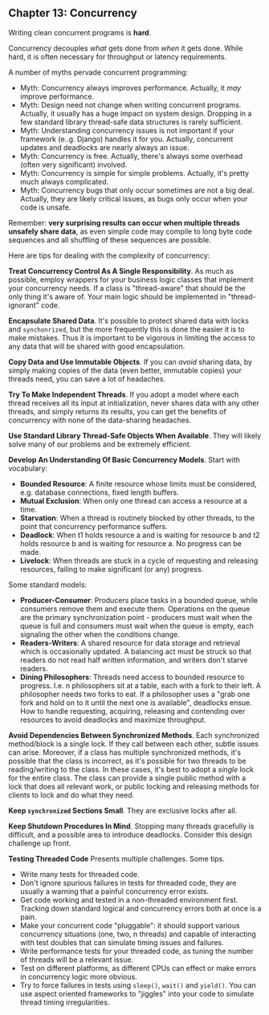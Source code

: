## Chapter 13: Concurrency

Writing clean concurrent programs is **hard**. 

Concurrency decouples *what* gets done from *when* it gets done. While hard, it is often necessary for throughput or latency requirements. 

A number of myths pervade concurrent programming:

* Myth: Concurrency always improves performance. Actually, it *may* improve performance.
* Myth: Design need not change when writing concurrent programs. Actually, it usually has a huge impact on system design. Dropping in a few standard library thread-safe data structures is rarely sufficient.
* Myth: Understanding concurrency issues is not important if your framework (e..g. Django) handles it for you. Actually, concurrent updates and deadlocks are nearly always an issue.
* Myth: Concurrency is free. Actually, there's always some overhead (often very significant) involved.
* Myth: Concurrency is simple for simple problems. Actually, it's pretty much always complicated. 
* Myth: Concurrency bugs that only occur sometimes are not a big deal. Actually, they are likely critical issues, as bugs only occur when your code is unsafe.

Remember: **very surprising results can occur when multiple threads unsafely share data**, as even simple code may compile to long byte code sequences and all shuffling of these sequences are possible. 

Here are tips for dealing with the complexity of concurrency:

**Treat Concurrency Control As A Single Responsibility**. As much as possible, employ wrappers for your business logic classes that implement your concurrency needs. If a class is "thread-aware" that should be the only thing it's aware of. Your main logic should be implemented in "thread-ignorant" code.

**Encapsulate Shared Data**. It's possible to protect shared data with locks and `synchonrized`, but the more frequently this is done the easier it is to make mistakes. Thus it is important to be vigorous in limiting the access to any data that will be shared with good encapsulation.

**Copy Data and Use Immutable Objects**. If you can *avoid* sharing data, by simply making copies of the data  (even better, immutable copies) your threads need, you can save a lot of headaches. 

**Try To Make Independent Threads**. If you adopt a model where each thread receives all its input at initialization, never shares data with any other threads, and simply returns its results, you can get the benefits of concurrency with none of the data-sharing headaches.

**Use Standard Library Thread-Safe Objects When Available**. They will likely solve many of our problems and be extremely efficient.

**Develop An Understanding Of Basic Concurrency Models**. Start with vocabulary:

* **Bounded Resource**: A finite resource whose limits must be considered, e.g. database connections, fixed length buffers.
* **Mutual Exclusion**: When only one thread can access a resource at a time.
* **Starvation**: When a thread is routinely blocked by other threads, to the point that concurrency performance suffers.
* **Deadlock**: When t1 holds resource a and is waiting for resource b and t2 holds resource b and is waiting for resource a. No progress can be made.
* **Livelock**: When threads are stuck in a cycle of requesting and releasing resources, failing to make significant (or any) progress. 

Some standard models:

* **Producer-Consumer**: Producers place tasks in a bounded queue, while consumers remove them and execute them. Operations on the queue are the primary synchronization point - producers must wait when the queue is full and consumers must wait when the queue is empty, each signaling the other when the conditions change.
* **Readers-Writers**: A shared resource for data storage and retrieval which is occasionally updated. A balancing act must be struck so that readers do not read half written information, and writers don't starve readers.
* **Dining Philosophers**: Threads need access to bounded resource to progress. I.e. n philosophers sit at a table, each with a fork to their left. A philosopher needs two forks to eat. If a philosopher uses a "grab one fork and hold on to it until the next one is available", deadlocks ensue. How to handle requesting, acquiring, releasing and contending over resources to avoid deadlocks and maximize throughput.

**Avoid Dependencies Between Synchronized Methods**. Each synchronized method/block is a single lock. If they call between each other, subtle issues can arise. Moreover, if a class has multiple synchronized methods, it's possible that the class is incorrect, as it's possible for two threads to be reading/writing to the class. In these cases, it's best to adopt a *single* lock for the entire class. The class can provide a single public method with a lock that does all relevant work, or public locking and releasing methods for clients to lock and do what they need.

**Keep `synchronized` Sections Small**. They are exclusive locks after all.

**Keep Shutdown Procedures In Mind**. Stopping many threads gracefully is difficult, and a possible area to introduce deadlocks. Consider this design challenge up front. 

**Testing Threaded Code** Presents multiple challenges. Some tips. 

* Write many tests for threaded code. 
* Don't ignore spurious failures in tests for threaded code, they are usually a warning that a painful concurrency error exists. 
* Get code working and tested in a non-threaded environment first. Tracking down standard logical and concurrency errors both at once is a pain.
* Make your concurrent code "pluggable": it should support various concurrency situations (one, two, n threads) and capable of interacting with test doubles that can simulate timing issues and failures. 
* Write performance tests for your threaded code, as tuning the number of threads will be a relevant issue.  
* Test on different platforms, as different CPUs can effect or make errors in concurrency logic more obvious. 
* Try to force failures in tests using `sleep()`, `wait()` and `yield()`. You can use aspect oriented frameworks to "jiggles" into your code to simulate thread timing irregularities. 